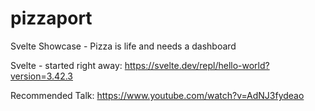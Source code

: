 # pizzaport

Svelte Showcase - Pizza is life and needs a dashboard

Svelte - started right away:
https://svelte.dev/repl/hello-world?version=3.42.3

Recommended Talk:
https://www.youtube.com/watch?v=AdNJ3fydeao


